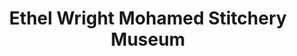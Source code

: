 ---
layout: repo
title: "Ethel Wright Mohamed Stitchery Museum"
id: 23238
permalink: repos/23238/
---